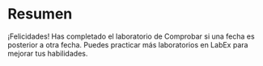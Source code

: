 # Resumen

¡Felicidades! Has completado el laboratorio de Comprobar si una fecha es posterior a otra fecha. Puedes practicar más laboratorios en LabEx para mejorar tus habilidades.
